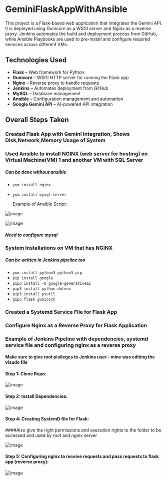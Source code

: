 # GeminiFlaskAppWithAnsible

This project is a Flask-based web application that integrates the Gemini API. It is deployed using Gunicorn as a WSGI server and Nginx as a reverse proxy. Jenkins automates the build and deployment process from GitHub, while Ansible Playbooks are used to pre-install and configure required services across different VMs.

## Technologies Used
- **Flask** – Web framework for Python  
- **Gunicorn** – WSGI HTTP server for running the Flask app  
- **Nginx** – Reverse proxy to handle requests  
- **Jenkins** – Automates deployment from GitHub  
- **MySQL** – Database management  
- **Ansible** – Configuration management and automation  
- **Google Gemini API** – AI-powered API integration  

## Overall Steps Taken
### Created Flask App with Gemini Integration, Shows Disk,Network,Memory Usage of System
### Used Ansible to install NGINX (web server for hosting) on Virtual Machine(VM) 1 and another VM with SQL Server
##### Can be done without ansible
- `yum install nginx`
- `yum install mysql-server`

  Example of Ansible Script:

![image](https://github.com/user-attachments/assets/640bc7a8-d38a-414e-9b1d-da94297019dc)

![image](https://github.com/user-attachments/assets/4005496d-03f0-45e2-bde5-a92496f27fd4)

##### Need to configure mysql 

### System Installations on VM that has NGINX
##### Can be written in Jenkins pipeline too
- `yum install python3 python3-pip`
- `pip install google`
- `pip3 install -U google-generativeai`
- `pip3 install python-dotenv`
- `pip3 install psutil`
- `pip3 flask gunicorn`
  
### Created a Systemd Service File for Flask App
### Configure Nginx as a Reverse Proxy for Flask Application

### Example of Jenkins Pipeline with dependencies, systemd service file and configuring nginx as a reverse proxy
#### Make sure to give root pivileges to Jenkins user - mine was editing the visudo file

#### Step 1: Clone Repo:

![image](https://github.com/user-attachments/assets/b39af79f-0211-4e9e-b3f9-ca0d293e527f)

#### Step 2: Install Dependencies:

![image](https://github.com/user-attachments/assets/a80e70fa-578f-41b9-89ed-bed47f569db6)

#### Step 4: Creating SystemD file for Flask:
####Also give the right permissions and execution rights to the folder to be accessed and used by root and nginx server

![image](https://github.com/user-attachments/assets/c9d2dd4c-57d2-45ce-8be9-b270e6a8ae07)

#### Step 5: Configuring nginx to receive requests and pass requests to flask app (reverse proxy):

![image](https://github.com/user-attachments/assets/180e69f6-71fa-4db4-ad2c-f729f592bad6)


